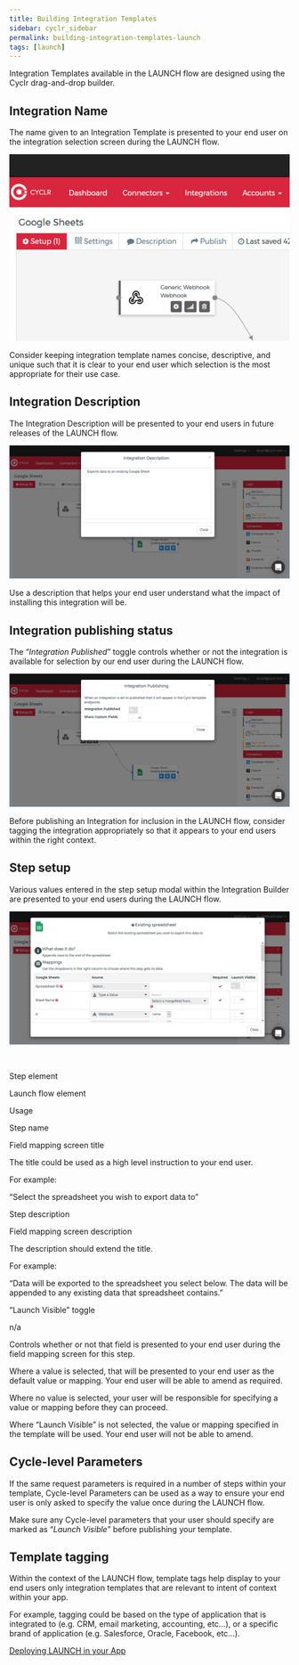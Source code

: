 ```yaml
---
title: Building Integration Templates
sidebar: cyclr_sidebar
permalink: building-integration-templates-launch
tags: [launch]
---
```


Integration Templates available in the LAUNCH flow are designed using the Cyclr drag-and-drop builder.

Integration Name
----------------

The name given to an Integration Template is presented to your end user on the integration selection screen during the LAUNCH flow.

  
![Template Name](./images/template_name.png)

  
Consider keeping integration template names concise, descriptive, and unique such that it is clear to your end user which selection is the most appropriate for their use case.

Integration Description
-----------------------

The Integration Description will be presented to your end users in future releases of the LAUNCH flow.

  
![Integration Description](./images/integration_description.png)

  
Use a description that helps your end user understand what the impact of installing this integration will be.

Integration publishing status
-----------------------------

The “_Integration Published_” toggle controls whether or not the integration is available for selection by our end user during the LAUNCH flow.

  
![Integration Published](./images/integration_published.png)

  
Before publishing an Integration for inclusion in the LAUNCH flow, consider tagging the integration appropriately so that it appears to your end users within the right context.

Step setup
----------

Various values entered in the step setup modal within the Integration Builder are presented to your end users during the LAUNCH flow.

  
![LAUNCH Step Setup](./images/step_setup.png)

 

Step element

Launch flow element

Usage

Step name

Field mapping screen title

The title could be used as a high level instruction to your end user.  
  
For example:  
  
“Select the spreadsheet you wish to export data to”

Step description

Field mapping screen description

The description should extend the title.  
  
For example:  
  
“Data will be exported to the spreadsheet you select below. The data will be appended to any existing data that spreadsheet contains.”

“Launch Visible” toggle

n/a

Controls whether or not that field is presented to your end user during the field mapping screen for this step.  
  
Where a value is selected, that will be presented to your end user as the default value or mapping. Your end user will be able to amend as required.  
  
Where no value is selected, your user will be responsible for specifying a value or mapping before they can proceed.  
  
Where “Launch Visible” is not selected, the value or mapping specified in the template will be used. Your end user will not be able to amend.

Cycle-level Parameters
----------------------

If the same request parameters is required in a number of steps within your template, Cycle-level Parameters can be used as a way to ensure your end user is only asked to specify the value once during the LAUNCH flow.

Make sure any Cycle-level parameters that your user should specify are marked as “_Launch Visible_” before publishing your template.

Template tagging
----------------

Within the context of the LAUNCH flow, template tags help display to your end users only integration templates that are relevant to intent of context within your app.

For example, tagging could be based on the type of application that is integrated to (e.g. CRM, email marketing, accounting, etc…), or a specific brand of application (e.g. Salesforce, Oracle, Facebook, etc…).

[Deploying LAUNCH in your App](./launch-deployment)